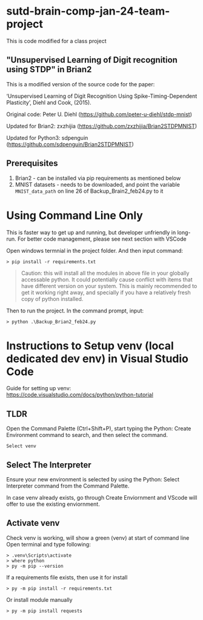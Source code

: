 # sutd-brain-comp-jan-24-team-project

This is code modified for a class project

## "Unsupervised Learning of Digit recognition using STDP" in Brian2

This is a modified version of the source code for the paper:

‘Unsupervised Learning of Digit Recognition Using Spike-Timing-Dependent Plasticity’, Diehl and Cook, (2015).

Original code: Peter U. Diehl (https://github.com/peter-u-diehl/stdp-mnist)

Updated for Brian2: zxzhijia (https://github.com/zxzhijia/Brian2STDPMNIST)

Updated for Python3: sdpenguin (https://github.com/sdpenguin/Brian2STDPMNIST)

## Prerequisites

1. Brian2 - can be installed via pip requirements as mentioned below
2. MNIST datasets - needs to be downloaded, and point the variable `MNIST_data_path` on line 26 of Backup_Brain2_feb24.py to it

# Using Command Line Only
This is faster way to get up and running, but developer unfriendly in long-run. For better code management, please see next section with VSCode

Open windows termnial in the project folder. And then input command:

`> pip install -r requirements.txt`

> Caution: this will install all the modules in above file in your globally accessable python. It could potentially cause conflict with items that have different version on your system. This is mainly recommended to get it working right away, and specially if you have a relatively fresh copy of python installed.

Then to run the project. In the command prompt, input:

`> python .\Backup_Brian2_feb24.py`

# Instructions to Setup venv (local dedicated dev env) in Visual Studio Code

Guide for setting up venv:
https://code.visualstudio.com/docs/python/python-tutorial

## TLDR

Open the Command Palette (Ctrl+Shift+P), start typing the Python: Create Environment command to search, and then select the command.

`Select venv`

## Select The Interpreter
Ensure your new environment is selected by using the Python: Select Interpreter command from the Command Palette.

In case venv already exists, go through Create Enviornment and VScode will offer to use the existing enviornment.

## Activate venv
Check venv is working, will show a green (venv) at start of command line Open terminal and type following:

``` 
> .venv\Scripts\activate
> where python
> py -m pip --version
```

If a requirements file exists, then use it for install

`> py -m pip install -r requirements.txt` 

Or install module manually

`> py -m pip install requests`

